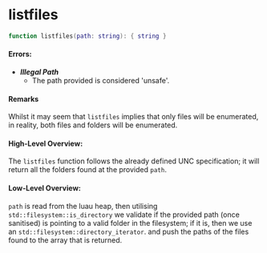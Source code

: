 
# listfiles

```lua
function listfiles(path: string): { string }
```

#### Errors:

* _**Illegal Path**_
  * The path provided is considered 'unsafe'.

#### Remarks

Whilst it may seem that `listfiles` implies that only files will be enumerated, in reality, both files and folders will be enumerated.

#### High-Level Overview:

The `listfiles` function follows the already defined UNC specification; it will return all the folders found at the provided `path`.

#### Low-Level Overview:

`path` is read from the luau heap, then utilising `std::filesystem::is_directory` we validate if the provided path (once sanitised) is pointing to a valid folder in the filesystem; if it is, then we use an `std::filesystem::directory_iterator`. and push the paths of the files found to the array that is returned.
